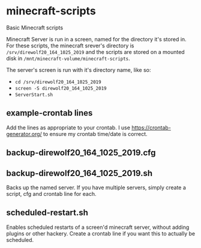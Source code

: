 # minecraft-scripts
Basic Minecraft scripts

Minecraft Server is run in a screen, named for the directory it's stored in. For these scripts, the minecraft srever's directory is `/srv/direwolf20_164_1025_2019` and the scripts are stored on a mounted disk in `/mnt/minecraft-volume/minecraft-scripts`.

The server's screen is run with it's directory name, like so:
- `cd /srv/direwolf20_164_1025_2019`
- `screen -S direwolf20_164_1025_2019`
- `ServerStart.sh`

## example-crontab lines

Add the lines as appropriate to your crontab. I use https://crontab-generator.org/ to ensure my crontab time/date is correct.

## backup-direwolf20_164_1025_2019.cfg 
## backup-direwolf20_164_1025_2019.sh

Backs up the named server. If you have multiple servers, simply create a script, cfg and crontab line for each.

## scheduled-restart.sh

Enables scheduled restarts of a screen'd minecraft server, without adding plugins or other hackery. Create a crontab line if you want this to actually be scheduled.
